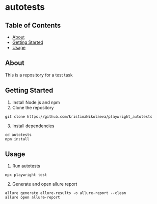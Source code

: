 # autotests

## Table of Contents

-   [About](#about)
-   [Getting Started](#getting_started)
-   [Usage](#usage)

## About <a name = "about"></a>

This is a repository for a test task

## Getting Started <a name = "getting_started"></a>

1. Install Node.js and npm
2. Clone the repository

```
git clone https://github.com/kristinaNikolaeva/playwright_autotests

```

3. Install dependencies

```
cd autotests
npm install

```

## Usage <a name = "usage"></a>

1. Run autotests

```
npx playwright test

```

2. Generate and open allure report

```
allure generate allure-results -o allure-report --clean
allure open allure-report

```
